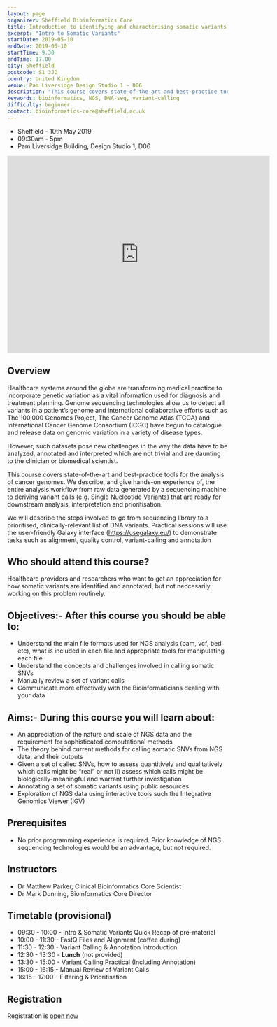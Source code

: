 ```yaml
---
layout: page
organizer: Sheffield Bioinformatics Core
title: Introduction to identifying and characterising somatic variants
excerpt: "Intro to Somatic Variants"
startDate: 2019-05-10
endDate: 2019-05-10
startTime: 9.30
endTime: 17.00
city: Sheffield
postcode: S1 3JD
country: United Kingdom
venue: Pam Liversidge Design Studio 1 - D06
description: "This course covers state-of-the-art and best-practice tools for the analysis of genomes. We describe, and give hands-on experience of, the entire analysis workflow from raw data generated by a sequencing machine to deriving variant calls (e.g. Single Nucleotide Variants) that are ready for downstream analysis, interpretation and prioritisation. We will describe the steps involved to go from sequencing library to a prioritised, clinically-relevant list of DNA variants. Practical sessions will use the user-friendly Galaxy interface (https://usegalaxy.org/) to demonstrate tasks such as alignment, quality control, variant-calling and annotation."
keywords: bioinformatics, NGS, DNA-seq, variant-calling
difficulty: beginner
contact: bioinformatics-core@sheffield.ac.uk
---
```


- Sheffield - 10th May 2019
- 09:30am - 5pm
- Pam Liversidge Building, Design Studio 1, D06

<iframe src="https://www.google.com/maps/embed?pb=!1m14!1m8!1m3!1d9519.181464571486!2d-1.4777067!3d53.3827108!3m2!1i1024!2i768!4f13.1!3m3!1m2!1s0x0%3A0x60e5580cdf19b137!2sPam+Liversidge+Building!5e0!3m2!1sen!2suk!4v1510862811609" width="600" height="450" frameborder="0" style="border:0" allowfullscreen></iframe>

## Overview

Healthcare systems around the globe are transforming medical practice to incorporate genetic variation as a vital information used for diagnosis and treatment planning. Genome sequencing technologies allow us to detect all variants in a patient’s genome and international collaborative efforts such as The 100,000 Genomes Project, The Cancer Genome Atlas (TCGA) and International Cancer Genome Consortium (ICGC) have begun to catalogue and release data on genomic variation in a variety of disease types.

However, such datasets pose new challenges in the way the data have to be analyzed, annotated and interpreted which are not trivial and are daunting to the clinician or biomedical scientist. 

This course covers state-of-the-art and best-practice tools for the analysis of cancer genomes. We describe, and give hands-on experience of, the entire analysis workflow from raw data generated by a sequencing machine to deriving variant calls (e.g. Single Nucleotide Variants) that are ready for downstream analysis, interpretation and prioritisation.

We will describe the steps involved to go from sequencing library to a prioritised, clinically-relevant list of DNA variants. Practical sessions will use the user-friendly Galaxy interface (https://usegalaxy.eu/) to demonstrate tasks such as alignment, quality control, variant-calling and annotation

## Who should attend this course?

Healthcare providers and researchers who want to get an appreciation for how somatic variants are identified and annotated, but not neccesarily working on this problem routinely. 

## Objectives:- After this course you should be able to:

- Understand the main file formats used for NGS analysis (bam, vcf, bed etc), what is included in each file and appropriate tools for manipulating each file
- Understand the concepts and challenges involved in calling somatic SNVs
- Manually review a set of variant calls
- Communicate more effectively with the Bioinformaticians dealing with your data

## Aims:- During this course you will learn about:

- An appreciation of the nature and scale of NGS data and the requirement for sophisticated computational methods
- The theory behind current methods for calling somatic SNVs from NGS data, and their outputs
- Given a set of called SNVs, how to assess quantitively and qualitatively which calls might be “real” or not ii) assess which calls might be biologically-meaningful and warrant further investigation
- Annotating a set of somatic variants using public resources
- Exploration of NGS data using interactive tools such the Integrative Genomics Viewer (IGV)

## Prerequisites

- No prior programming experience is required. Prior knowledge of NGS sequencing technologies would be an advantage, but not required.

## Instructors

- Dr Matthew Parker, Clinical Bioinformatics Core Scientist
- Dr Mark Dunning, Bioinformatics Core Director

## Timetable (provisional)

- 09:30 - 10:00 - Intro & Somatic Variants Quick Recap of pre-material
- 10:00 - 11:30 - FastQ Files and Alignment (coffee during)
- 11:30 - 12:30 - Variant Calling & Annotation Introduction
- 12:30 - 13:30 - **Lunch** (not provided)
- 13:30 - 15:00 - Variant Calling Practical (Including Annotation)
- 15:00 - 16:15 - Manual Review of Variant Calls
- 16:15 - 17:00 - Filtering & Prioritisation

## Registration 

Registration is [open now](https://onlineshop.shef.ac.uk/conferences-and-events/faculty-of-medicine-dentistry-and-health/neuroscience/introduction-to-cancer-somatic-analysis)
